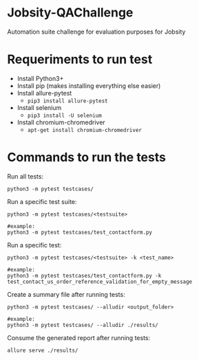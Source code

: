 # Jobsity-QAChallenge
Automation suite challenge for evaluation purposes for Jobsity

# Requeriments to run test

* Install Python3+
* Install pip (makes installing everything else easier)
* Install allure-pytest
    * `pip3 install allure-pytest`
* Install selenium
    * `pip3 install -U selenium`
* Install chromium-chromedriver
    * `apt-get install chromium-chromedriver`

# Commands to run the tests

Run all tests:
```
python3 -m pytest testcases/
```

Run a specific test suite:
```
python3 -m pytest testcases/<testsuite>

#example:
python3 -m pytest testcases/test_contactform.py
```

Run a specific test:
```
python3 -m pytest testcases/<testsuite> -k <test_name>

#example:
python3 -m pytest testcases/test_contactform.py -k test_contact_us_order_reference_validation_for_empty_message
```

Create a summary file after running tests:
```
python3 -m pytest testcases/ --alludir <output_folder>

#example:
python3 -m pytest testcases/ --alludir ./results/
```

Consume the generated report after running tests:
```
allure serve ./results/
```
